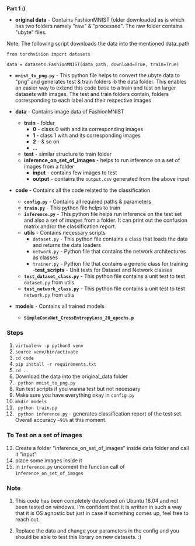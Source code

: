 __Part 1 :)__
- __original data__ - Contains FashionMNIST folder downloaded as is which has two folders namely "raw" & "processed". The raw folder contains "ubyte" files. 

Note: The following script downloads the data into the mentioned data_path
```
from torchvision import datasets

data = datasets.FashionMNIST(data_path, download=True, train=True)
```
- __`mnist_to_png.py`__ - This python file helps to convert the ubyte data to "png" and generates test & train folders ib the data folder. This enables an easier way to extend this code base to a train and test on larger datasets with images. The test and train folders contain, folders corresponding to each label and their respective images 

- __data__ - Contains image data of FashionMNIST
  - __train__ - folder
    - __0__ - class 0 with and its corresponding images 
    - __1__ - class 1 with and its corresponding images 
    - __2__ - & so on
    - ...
  - __test__ - similar structure to train folder
  - __inference_on_set_of_images__ - helps to run inference on a set of images from a folder
    - __input__ - contains few images to test
    - __output__ - contains the `output.csv` generated from the above input
- __code__ - Contains all the code related to the classification
  - __`config.py`__ - Contains all required paths & parameters
  - __`train.py`__ - This python file helps to train
  - __`inference.py`__ - This python file helps run inference on the test set and also a set of images from a folder. It can print out the confusion matrix and/or the classification report.
  - __utils__ - Contains necessary scripts
    - `dataset.py` - This python file contains a class that loads the data and returns the data loaders
    - `network.py` - Python file that contains the network architectures as classes
    - `trainer.py` - Python file that contains a generic class for training
  -__test_scripts__ - Unit tests for Dataset and Network classes
   - __`test_dataset_class.py`__ - This python file contains a unit test to test `dataset.py` from utils
   - __`test_network_class.py`__ - This python file contains a unit test to test `network.py` from utils

- __models__ - Contains all trained models
  - __`SimpleConvNet_CrossEntropyLoss_20_epochs.p`__ 


### Steps

1. ```virtualenv -p python3 venv```
2. ```source venv/bin/activate```
3. ```cd code```
4. ```pip install -r requirements.txt```
5. ```cd ..```
6.  Download the data into the original_data folder
7. ``` python mnist_to_png.py```
8. Run test scripts if you wanna test but not necessary
9. Make sure you have everything okay in ```config.py```
10. ```mkdir models```
11. ``` python train.py```
12. ``` python inference.py``` - generates classification report of the test set. Overall accuracy ```~91%``` at this moment.

### To Test on a set of images
13. Create a folder "inference_on_set_of_images" inside data folder and call it "input"
14. place some images inside it 
15. In ```inference.py``` uncoment the function call of ```inference_on_set_of_images```

### Note

1. This code has been completely developed on Ubuntu 18.04 and not been tested on windows. I'm confident that it is written in such a way that it is OS agnostic but just in case if something comes up, feel free to reach out.

2. Replace the data and change your parameters in the config and you should be able to test this library on new datasets. :)

<!---
### Folder Structure

.
├── code
│   ├── config.py
│   ├── inference.py
│   ├── requirements.txt
│   ├── test_dataset_class.py
│   ├── test_network_class.py
│   ├── train.py
│   └── utils
│       ├── dataset.py
│       ├── network.py
│       └── trainer.py
├── data
│   ├── inference_on_set_of_images
│   │   ├── input
│   │   └── output
│   ├── test
│   │   ├── 1
│   │   ├── 2
│   │   └── 3
│   └── train
│       ├── 1
│       ├── 2
│       └── 3
├── mnist_to_png.py
├── models
│   ├── SimpleConvNet_CrossEntropyLoss_20_epochs.p
│   ├── SimpleConvNet_CrossEntropyLoss_3_epochs.p
│   └── SimpleConvNet_CrossEntropyLoss_5_epochs.p
├── original_data
│   └── FashionMNIST
│       ├── processed
│       └── raw
└── README.md
-->


